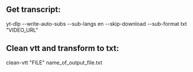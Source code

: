 ## Get transcript:
yt-dlp --write-auto-subs --sub-langs en --skip-download --sub-format txt "VIDEO_URL"

## Clean vtt and transform to txt:
clean-vtt "FILE" name_of_output_file.txt

